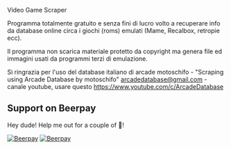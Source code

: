 Video Game Scraper

Programma totalmente gratuito e senza fini di lucro volto a recuperare info da database online circa i giochi (roms) emulati (Mame, Recalbox, retropie ecc).

Il programma non scarica materiale protetto da copyright ma genera file ed immagini usati da programmi terzi di emulazione.

Si ringrazia per l'uso del database italiano di arcade motoschifo - "Scraping using Arcade Database by motoschifo" arcadedatabase@gmail.com - canale youtube, usare questo https://www.youtube.com/c/ArcadeDatabase

## Support on Beerpay
Hey dude! Help me out for a couple of :beers:!

[![Beerpay](https://beerpay.io/gothrek/GotScraperV2/badge.svg?style=beer-square)](https://beerpay.io/gothrek/GotScraperV2)  [![Beerpay](https://beerpay.io/gothrek/GotScraperV2/make-wish.svg?style=flat-square)](https://beerpay.io/gothrek/GotScraperV2?focus=wish)